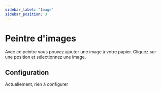 ```yaml
---
sidebar_label: "Image"
sidebar_position: 3
---
```


# Peintre d'images

Avec ce peintre vous pouvez ajouter une image à votre papier. Cliquez sur une position et sélectionnez une image.

## Configuration

Actuellement, rien à configurer

